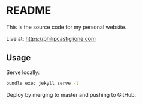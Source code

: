 # README

This is the source code for my personal website.

Live at: https://philipcastiglione.com

## Usage

Serve locally:

```sh
bundle exec jekyll serve -l
```

Deploy by merging to master and pushing to GitHub.
